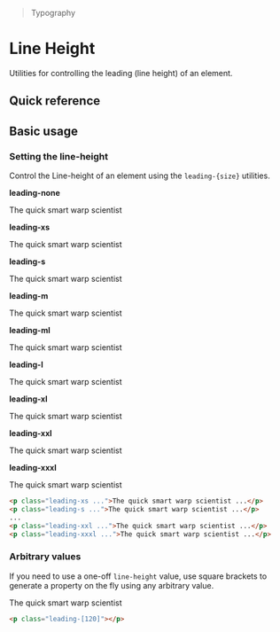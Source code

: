 > Typography

# Line Height

Utilities for controlling the leading (line height) of an element.

## Quick reference

<qr-table />

## Basic usage

### Setting the line-height
Control the Line-height of an element using the `leading-{size}` utilities.

<example-container>
  <div class="ex-inner-box max-w-full s-text">
    <strong>leading-none</strong>
    <p class="leading-none ex-bg--striped ex-bg--fuchsia">The quick smart warp scientist</p>
    <strong>leading-xs</strong>
    <p class="leading-xs ex-bg--striped ex-bg--fuchsia">The quick smart warp scientist</p>
    <strong>leading-s</strong>
    <p class="leading-s ex-bg--striped ex-bg--fuchsia">The quick smart warp scientist</p>
    <strong>leading-m</strong>
    <p class="leading-m ex-bg--striped ex-bg--fuchsia">The quick smart warp scientist</p>
    <strong>leading-ml</strong>
    <p class="leading-ml ex-bg--striped ex-bg--fuchsia">The quick smart warp scientist</p>
    <strong>leading-l</strong>
    <p class="leading-l ex-bg--striped ex-bg--fuchsia">The quick smart warp scientist</p>
    <strong>leading-xl</strong>
    <p class="leading-xl ex-bg--striped ex-bg--fuchsia">The quick smart warp scientist</p>
    <strong>leading-xxl</strong>
    <p class="leading-xxl ex-bg--striped ex-bg--fuchsia">The quick smart warp scientist</p>
    <strong>leading-xxxl</strong>
    <p class="leading-xxxl ex-bg--striped ex-bg--fuchsia">The quick smart warp scientist</p>
  </div>
</example-container>

```html
<p class="leading-xs ...">The quick smart warp scientist ...</p>
<p class="leading-s ...">The quick smart warp scientist ...</p>
...
<p class="leading-xxl ...">The quick smart warp scientist ...</p>
<p class="leading-xxxl ...">The quick smart warp scientist ...</p>
```

### Arbitrary values
If you need to use a one-off `line-height` value, use square brackets to generate a property on the fly using any arbitrary value.

<example-container>
  <div class="ex-inner-box max-w-full s-text">
    <p class="ex-bg--striped ex-bg--fuchsia leading-[120] mb-0">The quick smart warp scientist</p>
  </div>
</example-container>

```html
<p class="leading-[120]"></p>
```


